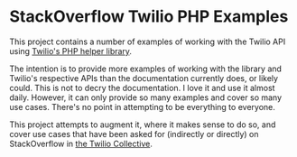 # StackOverflow Twilio PHP Examples

This project contains a number of examples of working with the Twilio API using [Twilio's PHP helper library](https://www.twilio.com/docs/libraries/php).

The intention is to provide more examples of working with the library and Twilio's respective APIs than the documentation currently does, or likely could. 
This is not to decry the documentation. 
I love it and use it almost daily.
However, it can only provide so many examples and cover so many use cases. 
There's no point in attempting to be everything to everyone.

This project attempts to augment it, where it makes sense to do so, and cover use cases that have been asked for (indirectly or directly) on StackOverflow in [the Twilio Collective](https://stackoverflow.com/collectives/twilio).
